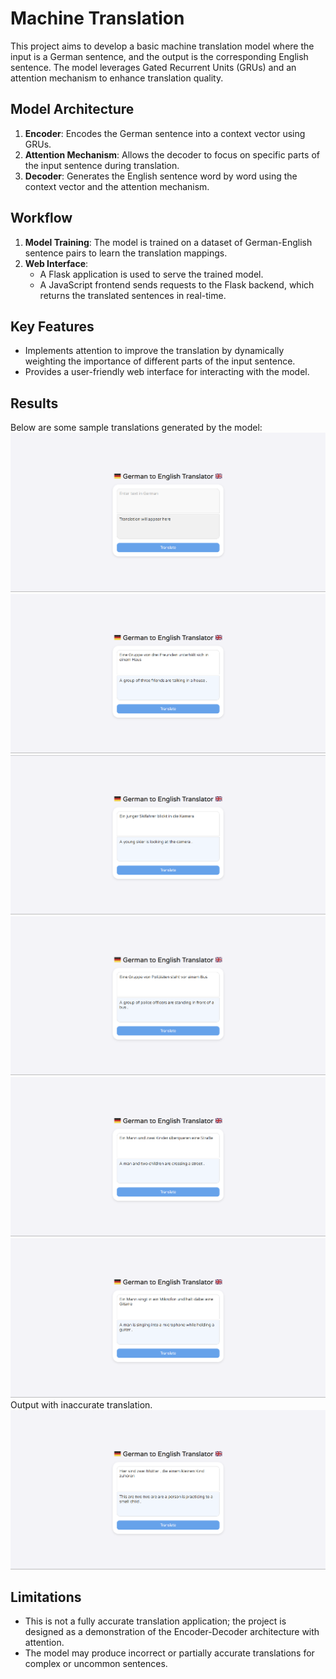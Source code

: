 # Machine Translation

This project aims to develop a basic machine translation model where the input is a German sentence, and the output is the corresponding English sentence. The model leverages Gated Recurrent Units (GRUs) and an attention mechanism to enhance translation quality.

## Model Architecture
1. **Encoder**: Encodes the German sentence into a context vector using GRUs.
2. **Attention Mechanism**: Allows the decoder to focus on specific parts of the input sentence during translation.
3. **Decoder**: Generates the English sentence word by word using the context vector and the attention mechanism.

## Workflow
1. **Model Training**: The model is trained on a dataset of German-English sentence pairs to learn the translation mappings.
2. **Web Interface**:
   - A Flask application is used to serve the trained model.
   - A JavaScript frontend sends requests to the Flask backend, which returns the translated sentences in real-time.

## Key Features
- Implements attention to improve the translation by dynamically weighting the importance of different parts of the input sentence.
- Provides a user-friendly web interface for interacting with the model.

## Results
Below are some sample translations generated by the model:
![Output 1](images/image1.png)
![Output 2](images/image2.png)
![Output 3](images/image3.png)
![Output 4](images/image4.png)
![Output 5](images/image5.png)
![Output 6](images/image6.png)
Output with inaccurate translation.
![Output 7](images/image7.png)

## Limitations
- This is not a fully accurate translation application; the project is designed as a demonstration of the Encoder-Decoder architecture with attention.
- The model may produce incorrect or partially accurate translations for complex or uncommon sentences.
